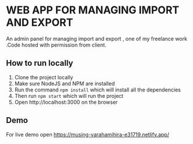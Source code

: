# WEB APP FOR MANAGING IMPORT AND EXPORT

An admin panel for managing import and export , one of my freelance work .Code hosted with permission from client.

## How to run locally
1. Clone the project locally
1. Make sure NodeJS and NPM are installed
1. Run the command ``` npm install ``` which will install all the dependencies
1. Then run ``` npm start ``` which will run the project
1. Open http://localhost:3000 on the browser


## Demo
For live demo open https://musing-varahamihira-e31719.netlify.app/ 
